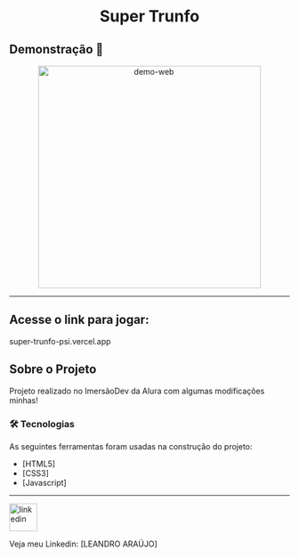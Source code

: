<h1 style="text-align: center; font-weight: bold;">Super Trunfo</h1>

## Demonstração 📸

<div align="center" >
  <img src="_imagens/super-trunfo.gif" alt="demo-web" height="400">
</div>

---

## Acesse o link para jogar:

super-trunfo-psi.vercel.app

## Sobre o Projeto

Projeto realizado no ImersãoDev da Alura com algumas modificações minhas!

### 🛠 Tecnologias

As seguintes ferramentas foram usadas na construção do projeto:

- [HTML5]
- [CSS3]
- [Javascript]
---

<img src="https://github.com/leandro-araujo-silva/Proffy-FullStack/raw/master/github/linkedin.png" alt="linkedin" height="50">
<br />

Veja meu Linkedin: [LEANDRO ARAÚJO]